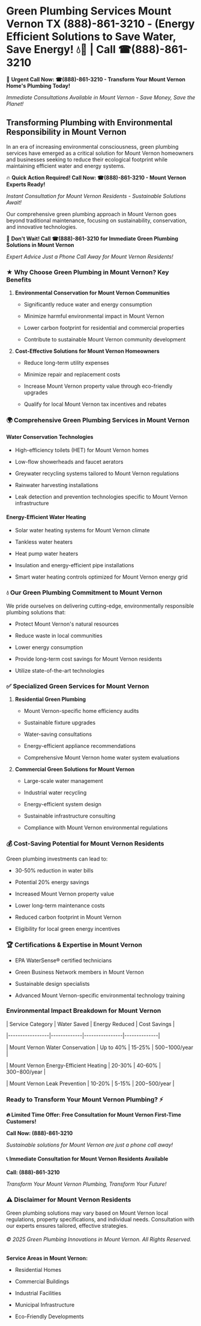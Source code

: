 # Green Plumbing Services Mount Vernon TX (888)-861-3210 - (Energy Efficient Solutions to Save Water, Save Energy! 💧🌿 | Call ☎(888)-861-3210

🚨 **Urgent Call Now: ☎(888)-861-3210 - Transform Your Mount Vernon Home's Plumbing Today!**
*Immediate Consultations Available in Mount Vernon - Save Money, Save the Planet!*

## Transforming Plumbing with Environmental Responsibility in Mount Vernon

In an era of increasing environmental consciousness, green plumbing services have emerged as a critical solution for Mount Vernon homeowners and businesses seeking to reduce their ecological footprint while maintaining efficient water and energy systems. 

🔥 **Quick Action Required! Call Now: ☎(888)-861-3210 - Mount Vernon Experts Ready!**
*Instant Consultation for Mount Vernon Residents - Sustainable Solutions Await!*

Our comprehensive green plumbing approach in Mount Vernon goes beyond traditional maintenance, focusing on sustainability, conservation, and innovative technologies.

🚨 **Don't Wait! Call ☎(888)-861-3210 for Immediate Green Plumbing Solutions in Mount Vernon**
*Expert Advice Just a Phone Call Away for Mount Vernon Residents!*

### ★ Why Choose Green Plumbing in Mount Vernon? Key Benefits

1. **Environmental Conservation for Mount Vernon Communities** 
   - Significantly reduce water and energy consumption
   - Minimize harmful environmental impact in Mount Vernon
   - Lower carbon footprint for residential and commercial properties
   - Contribute to sustainable Mount Vernon community development

2. **Cost-Effective Solutions for Mount Vernon Homeowners** 
   - Reduce long-term utility expenses
   - Minimize repair and replacement costs
   - Increase Mount Vernon property value through eco-friendly upgrades
   - Qualify for local Mount Vernon tax incentives and rebates

### 🌍 Comprehensive Green Plumbing Services in Mount Vernon

#### Water Conservation Technologies
- High-efficiency toilets (HET) for Mount Vernon homes
- Low-flow showerheads and faucet aerators
- Greywater recycling systems tailored to Mount Vernon regulations
- Rainwater harvesting installations
- Leak detection and prevention technologies specific to Mount Vernon infrastructure

#### Energy-Efficient Water Heating
- Solar water heating systems for Mount Vernon climate
- Tankless water heaters
- Heat pump water heaters
- Insulation and energy-efficient pipe installations
- Smart water heating controls optimized for Mount Vernon energy grid

### 💧 Our Green Plumbing Commitment to Mount Vernon

We pride ourselves on delivering cutting-edge, environmentally responsible plumbing solutions that:
- Protect Mount Vernon's natural resources
- Reduce waste in local communities
- Lower energy consumption
- Provide long-term cost savings for Mount Vernon residents
- Utilize state-of-the-art technologies

### ✅ Specialized Green Services for Mount Vernon

1. **Residential Green Plumbing**
   - Mount Vernon-specific home efficiency audits
   - Sustainable fixture upgrades
   - Water-saving consultations
   - Energy-efficient appliance recommendations
   - Comprehensive Mount Vernon home water system evaluations

2. **Commercial Green Solutions for Mount Vernon**
   - Large-scale water management
   - Industrial water recycling
   - Energy-efficient system design
   - Sustainable infrastructure consulting
   - Compliance with Mount Vernon environmental regulations

### 💰 Cost-Saving Potential for Mount Vernon Residents

Green plumbing investments can lead to:
- 30-50% reduction in water bills
- Potential 20% energy savings
- Increased Mount Vernon property value
- Lower long-term maintenance costs
- Reduced carbon footprint in Mount Vernon
- Eligibility for local green energy incentives

### 🏆 Certifications & Expertise in Mount Vernon

- EPA WaterSense® certified technicians
- Green Business Network members in Mount Vernon
- Sustainable design specialists
- Advanced Mount Vernon-specific environmental technology training

### Environmental Impact Breakdown for Mount Vernon

| Service Category | Water Saved | Energy Reduced | Cost Savings |
|-----------------|-------------|----------------|--------------|
| Mount Vernon Water Conservation | Up to 40% | 15-25% | $500-$1000/year |
| Mount Vernon Energy-Efficient Heating | 20-30% | 40-60% | $300-$800/year |
| Mount Vernon Leak Prevention | 10-20% | 5-15% | $200-$500/year |

### Ready to Transform Your Mount Vernon Plumbing? ⚡

**🔥 Limited Time Offer: Free Consultation for Mount Vernon First-Time Customers!**

**Call Now: (888)-861-3210**
*Sustainable solutions for Mount Vernon are just a phone call away!*

#### 📞 Immediate Consultation for Mount Vernon Residents Available

**Call: (888)-861-3210**
*Transform Your Mount Vernon Plumbing, Transform Your Future!*

### ⚠️ Disclaimer for Mount Vernon Residents

Green plumbing solutions may vary based on Mount Vernon local regulations, property specifications, and individual needs. Consultation with our experts ensures tailored, effective strategies.

###### © 2025 Green Plumbing Innovations in Mount Vernon. All Rights Reserved.

**Service Areas in Mount Vernon:** 
- Residential Homes
- Commercial Buildings
- Industrial Facilities
- Municipal Infrastructure
- Eco-Friendly Developments